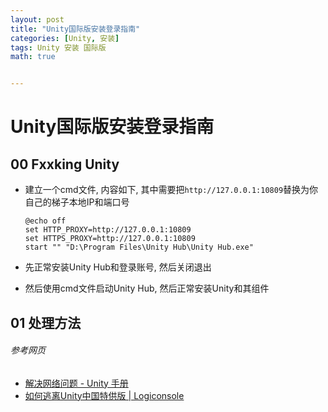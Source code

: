 ```yaml
---
layout: post
title: "Unity国际版安装登录指南"
categories: [Unity, 安装]
tags: Unity 安装 国际版
math: true


---
```


# Unity国际版安装登录指南

## 00 Fxxking Unity

- 建立一个cmd文件, 内容如下, 其中需要把`http://127.0.0.1:10809`替换为你自己的梯子本地IP和端口号
  ```
  @echo off
  set HTTP_PROXY=http://127.0.0.1:10809
  set HTTPS_PROXY=http://127.0.0.1:10809
  start "" "D:\Program Files\Unity Hub\Unity Hub.exe"
  ```

- 先正常安装Unity Hub和登录账号, 然后关闭退出

- 然后使用cmd文件启动Unity Hub, 然后正常安装Unity和其组件

## 01 处理方法

###### 参考网页

- [解决网络问题 - Unity 手册](https://docs.unity3d.com/cn/2022.3/Manual/upm-config-network.html)
- [如何逃离Unity中国特供版 \| Logiconsole](https://www.logiconsole.com/fuck-unity-cn/)
